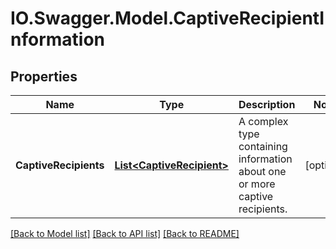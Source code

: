 # IO.Swagger.Model.CaptiveRecipientInformation
## Properties

Name | Type | Description | Notes
------------ | ------------- | ------------- | -------------
**CaptiveRecipients** | [**List&lt;CaptiveRecipient&gt;**](CaptiveRecipient.md) | A complex type containing information about one or more captive recipients. | [optional] 

[[Back to Model list]](../README.md#documentation-for-models) [[Back to API list]](../README.md#documentation-for-api-endpoints) [[Back to README]](../README.md)

